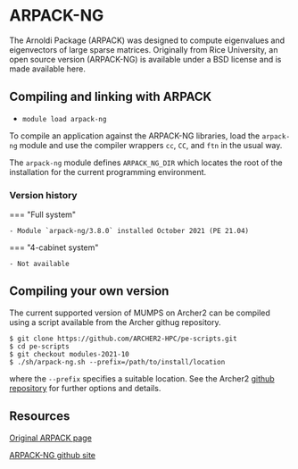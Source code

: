 # ARPACK-NG

The Arnoldi Package (ARPACK) was designed to compute eigenvalues
and eigenvectors of large sparse matrices. Originally from Rice
University, an open source version (ARPACK-NG) is available under
a BSD license and is made available here.


## Compiling and linking with ARPACK

- `module load arpack-ng`

To compile an application against the ARPACK-NG libraries, load the `arpack-ng`
module and use the compiler wrappers `cc`, `CC`, and `ftn` in the
usual way.

The `arpack-ng` module defines `ARPACK_NG_DIR` which locates the root of the
installation for the current programming environment.


### Version history

=== "Full system"
    
    - Module `arpack-ng/3.8.0` installed October 2021 (PE 21.04)
    
=== "4-cabinet system"
    
    - Not available


## Compiling your own version

The current supported version of MUMPS on Archer2 can be compiled using
a script available from the Archer githug repository.
```
$ git clone https://github.com/ARCHER2-HPC/pe-scripts.git
$ cd pe-scripts
$ git checkout modules-2021-10
$ ./sh/arpack-ng.sh --prefix=/path/to/install/location
```
where the `--prefix` specifies a suitable location. See the
Archer2 [github repository](https://github.com/ARCHER2-HPC/pe-scripts/tree/cse-develop)
for further options and details.


## Resources

[Original ARPACK page](https://www.caam.rice.edu/software/ARPACK/)

[ARPACK-NG github site](https://github.com/opencollab/arpack-ng/)

